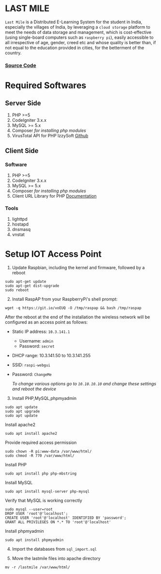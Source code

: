 # LAST MILE
`Last Mile` is a Distributed E-Learning System for the student in India, especially the villages of India, by leveraging a `cloud storage` platform to meet the needs of data storage
and management, which is cost-effective (using single-board computers such as `raspberry pi`), easily accessible to all irrespective of age, gender, creed etc and whose quality is better than, if not equal to the education provided in cities, for the betterment of the country.

### [Source Code](https://github.com/siddharth7997/LastMile)

# Required Softwares
## Server Side

1. PHP >=5
2. CodeIgniter 3.x.x
3. MySQL >= 5.x
4. Composer _for installing php modules_
5. VirusTotal API for PHP IzzySoft [Github](https://github.com/IzzySoft/virustotal)

## Client  Side
### Software
1. PHP >=5
2. CodeIgniter 3.x.x
3. MySQL >= 5.x
4. Composer _for installing php modules_
5. Client URL Library for PHP [Documentation](https://www.php.net/manual/en/book.curl.php#book.curl)
### Tools
1. lighttpd
2. hostapd
3. dnsmasq
4. vnstat


# Setup IOT Access Point
1. Update Raspbian, including the kernel and firmware, followed by a reboot
```
sudo apt-get update
sudo apt-get dist-upgrade
sudo reboot
```

2. Install RaspAP from your RaspberryPi's shell prompt:
```
wget -q https://git.io/voEUQ -O /tmp/raspap && bash /tmp/raspap
```
After the reboot at the end of the installation the wireless network will be configured as an access point as follows:
* Static IP address: `10.3.141.1`
  * Username: `admin`
  * Password: `secret`
* DHCP range: 10.3.141.50 to 10.3.141.255
* SSID: `raspi-webgui`
* Password: `ChangeMe`


    *To change various options go to `10.10.10.10` and change these settings and reboot the device*


3. Install PHP,MySQL,phpmyadmin

```
sudo apt update
sudo apt upgrade
sudo apt update
```


Install apache2
```
sudo apt install apache2
```

Provide required access permission
```
sudo chown -R pi:www-data /var/www/html/
sudo chmod -R 770 /var/www/html/
```

Install PHP
```
sudo apt install php php-mbstring
```
Install MySQL

```
sudo apt install mysql-server php-mysql
```

Verify that MySQL is working correctly
```
sudo mysql --user=root
DROP USER 'root'@'localhost';
CREATE USER 'root'@'localhost' IDENTIFIED BY 'password';
GRANT ALL PRIVILEGES ON *.* TO 'root'@'localhost'
```

Install phpmyadmin
```
sudo apt install phpmyadmin
```


4. Import the databases from `sql_import.sql`

5. Move the lastmile files into apache directory
```
mv -r /lastmile /var/www/html/
```








